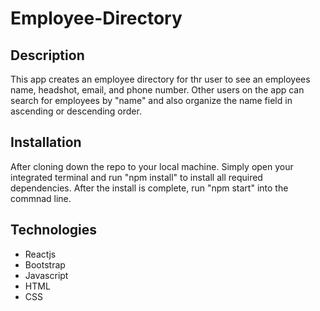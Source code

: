 # Employee-Directory

## Description 
This app creates an employee directory for thr user to see an employees name, headshot, email, and phone number. Other users on the app can search for employees by "name" and also organize the name field in ascending or descending order.

## Installation
After cloning down the repo to your local machine. Simply open your integrated terminal and run "npm install" to install all required dependencies. After the install is complete, run "npm start" into the commnad line.

## Technologies
* Reactjs
* Bootstrap
* Javascript
* HTML
* CSS
